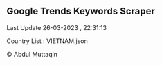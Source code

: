 

## Google Trends Keywords Scraper 
 
Last Update 26-03-2023 , 22:31:13

Country List :
VIETNAM.json



© Abdul Muttaqin 
